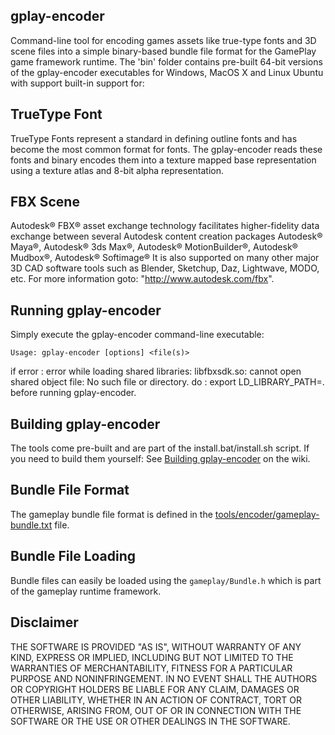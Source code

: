 ## gplay-encoder
Command-line tool for encoding games assets like true-type fonts and 3D scene files
into a simple binary-based bundle file format for the GamePlay game framework runtime. 
The 'bin' folder contains pre-built 64-bit versions of the gplay-encoder executables for 
Windows, MacOS X and Linux Ubuntu with support built-in support for:

## TrueType Font
TrueType Fonts represent a standard in defining outline fonts and has become the 
most common format for fonts. The gplay-encoder reads these fonts and binary encodes 
them into a texture mapped base representation using a texture atlas and 8-bit alpha
representation.

## FBX Scene
Autodesk® FBX® asset exchange technology facilitates higher-fidelity data exchange between several Autodesk content creation packages
Autodesk® Maya®, Autodesk® 3ds Max®, Autodesk® MotionBuilder®, Autodesk® Mudbox®, Autodesk® Softimage®
It is also supported on many other major 3D CAD software tools such as Blender, Sketchup, Daz, Lightwave, MODO, etc.
For more information goto: "http://www.autodesk.com/fbx".

## Running gplay-encoder
Simply execute the gplay-encoder command-line executable:

`Usage: gplay-encoder [options] <file(s)>`

if error : error while loading shared libraries: libfbxsdk.so: cannot open shared object file: No such file or directory.
do :
export LD_LIBRARY_PATH=. 
before running gplay-encoder.

## Building gplay-encoder
The tools come pre-built and are part of the install.bat/install.sh script. 
If you need to build them yourself:
See [Building gplay-encoder](https://github.com/gameplay3d/GamePlay/wiki/Building-gplay-encoder) on the wiki.

## Bundle File Format
The gameplay bundle file format is defined in the [tools/encoder/gameplay-bundle.txt](gameplay-bundle.txt) file.

## Bundle File Loading
Bundle files can easily be loaded using the `gameplay/Bundle.h` which is part of the gameplay runtime framework.

## Disclaimer
THE SOFTWARE IS PROVIDED "AS IS", WITHOUT WARRANTY OF ANY KIND, EXPRESS OR IMPLIED, 
INCLUDING BUT NOT LIMITED TO THE WARRANTIES OF MERCHANTABILITY, FITNESS FOR A 
PARTICULAR PURPOSE AND NONINFRINGEMENT. IN NO EVENT SHALL THE AUTHORS OR COPYRIGHT 
HOLDERS BE LIABLE FOR ANY CLAIM, DAMAGES OR OTHER LIABILITY, WHETHER IN AN ACTION OF CONTRACT, 
TORT OR OTHERWISE, ARISING FROM, OUT OF OR IN CONNECTION WITH THE SOFTWARE OR THE USE OR 
OTHER DEALINGS IN THE SOFTWARE.
